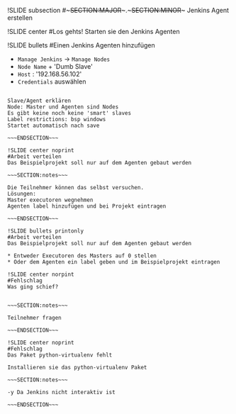 !SLIDE subsection
#~~~SECTION:MAJOR~~~.~~~SECTION:MINOR~~~ Jenkins Agent erstellen

!SLIDE center
#Los gehts!
Starten sie den Jenkins Agenten

!SLIDE bullets
#Einen Jenkins Agenten hinzufügen

* `Manage Jenkins` -> `Manage Nodes`
* `Node Name` + 'Dumb Slave'
* `Host` : '192.168.56.102'
* `Credentials` auswählen

~~~SECTION:notes~~~

Slave/Agent erklären
Node: Master und Agenten sind Nodes
Es gibt keine noch keine 'smart' slaves
Label restrictions: bsp windows
Startet automatisch nach save

~~~ENDSECTION~~~

!SLIDE center noprint
#Arbeit verteilen
Das Beispielprojekt soll nur auf dem Agenten gebaut werden

~~~SECTION:notes~~~

Die Teilnehmer können das selbst versuchen.
Lösungen:
Master executoren wegnehmen
Agenten label hinzufügen und bei Projekt eintragen

~~~ENDSECTION~~~

!SLIDE bullets printonly
#Arbeit verteilen
Das Beispielprojekt soll nur auf dem Agenten gebaut werden

* Entweder Executoren des Masters auf 0 stellen
* Oder dem Agenten ein label geben und im Beispielprojekt eintragen

!SLIDE center norpint
#Fehlschlag
Was ging schief?


~~~SECTION:notes~~~

Teilnehmer fragen

~~~ENDSECTION~~~

!SLIDE center noprint
#Fehlschlag
Das Paket python-virtualenv fehlt

Installieren sie das python-virtualenv Paket

~~~SECTION:notes~~~

-y Da Jenkins nicht interaktiv ist

~~~ENDSECTION~~~

